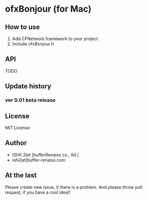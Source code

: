 # ofxBonjour (for Mac)

## How to use

1. Add CFNetwork.framework to your project
2. Include ofxBonjour.h

## API

TODO

## Update history

### ver 0.01 beta release

## License

MIT License.

## Author

* ISHII 2bit [bufferRenaiss co., ltd.]
* ishii[at]buffer-renaiss.com

## At the last

Please create new issue, if there is a problem.
And please throw pull request, if you have a cool idea!!